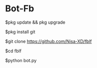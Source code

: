 # Bot-Fb

$pkg update && pkg upgrade

$pkg install git

$git clone https://github.com/Nisa-XD/fblf

$cd fblf

$python bot.py
